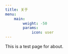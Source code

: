 ```yaml
---
title: 关于
menu:
    main: 
        weight: -50
        params:
            icon: user
---
```


This is a test page for about.
